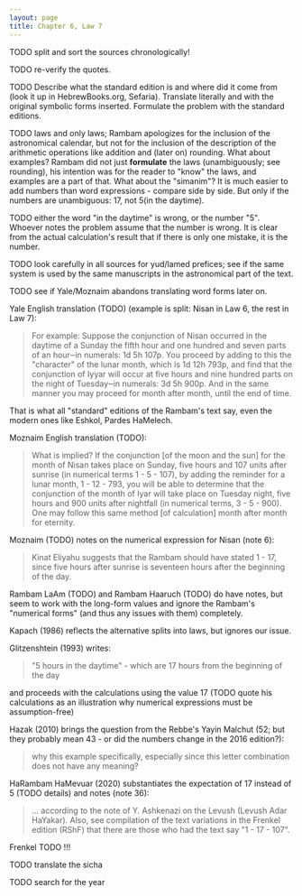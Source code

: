 ```yaml
---
layout: page
title: Chapter 6, Law 7
---
```

TODO split and sort the sources chronologically!

TODO re-verify the quotes.

TODO Describe what the standard edition is and where did it come from
(look it up in HebrewBooks.org, Sefaria).
Translate literally and with the original symbolic forms inserted.
Formulate the problem with the standard editions.

TODO laws and only laws; Rambam apologizes for the inclusion of the astronomical calendar,
but not for the inclusion of the description of the arithmetic operations like addition
and (later on) rounding. What about examples? Rambam did not just **formulate**
the laws (unambiguously; see rounding), his intention was for the reader to "know"
the laws, and examples are a part of that. What about the "simanim"?
It is much easier to add numbers than word expressions - compare side by side.
But only if the numbers are unambiguous: 17, not 5(in the daytime).

TODO either the word "in the daytime" is wrong, or the number "5".
Whoever notes the problem assume that the number is wrong.
It is clear from the actual calculation's result that if there is only one mistake,
it is the number.

TODO look carefully in all sources for yud/lamed prefices; see if the same system
is used by the same manuscripts in the astronomical part of the text.

TODO see if Yale/Moznaim abandons translating word forms later on.

Yale English translation (TODO) (example is split: Nisan in Law 6, the rest in Law 7):
> For example: Suppose the conjunction of Nisan occurred in the daytime
> of a Sunday the fifth hour and one hundred and seven parts of an hour‒in
> numerals: 1d 5h 107p.
> You proceed by adding to this the "character" of the lunar month,
> which is 1d 12h 793p, and find that the conjunction of Iyyar will occur
> at five hours and nine hundred parts on the night of Tuesday‒in
> numerals: 3d 5h 900p.
> And in the same manner you may proceed for month after month,
> until the end of time.

That is what all "standard" editions of the Rambam's text say,
even the modern ones like Eshkol, Pardes HaMelech.


Moznaim English translation (TODO):
> What is implied? If the conjunction [of the moon and the sun]
> for the month of Nisan takes place on Sunday, five hours and 107 units
> after sunrise
> (in numerical terms 1 - 5 - 107),
> by adding the reminder for a lunar month, 1 - 12 - 793, you will be able to
> determine that the conjunction of the month of Iyar will take place on
> Tuesday night, five hours and 900 units after nightfall
> (in numerical terms, 3 - 5 - 900).
> One may follow this same method [of calculation]
> month after month for eternity.

Moznaim (TODO) notes on the numerical expression for Nisan (note 6):
> Kinat Eliyahu suggests that the Rambam should have stated 1 - 17, since
> five hours after sunrise is seventeen hours after the beginning of the day.

Rambam LaAm (TODO) and Rambam Haaruch (TODO) do have notes,
but seem to work with the long-form values and ignore the Rambam's
"numerical forms" (and thus any issues with them) completely.

Kapach (1986) reflects the alternative splits into laws,
but ignores our issue.

Glitzenshtein (1993) writes:
> "5 hours in the daytime" - which are 17 hours from the beginning of the day

and proceeds with the calculations using the value 17
(TODO quote his calculations as an illustration why numerical expressions
must be assumption-free)

Hazak (2010) brings the question from the Rebbe's Yayin Malchut (52; but
they probably mean 43 - or did the numbers change in the 2016 edition?):
> why this example specifically, especially since this letter combination
> does not have any meaning?

HaRambam HaMevuar (2020) substantiates the expectation of 17 instead of 5
(TODO details) and notes (note 36):
> ... according to the note of Y. Ashkenazi on the Levush (Levush Adar HaYakar).
> Also, see compilation of the text variations in the Frenkel edition (RShF)
> that there are those who had the text say "1 - 17 - 107".

Frenkel TODO !!!

TODO translate the sicha

TODO search for the year

